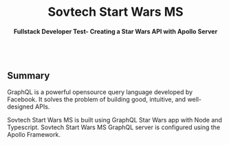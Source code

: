 <h1 align="center">
  Sovtech Start Wars MS
</h1>

<h4 align="center">Fullstack Developer Test- Creating a Star Wars API with Apollo Server</h4>

<br />
<br />

## Summary

GraphQL is a powerful opensource query language developed by Facebook. It solves the problem of building good, intuitive, and well-designed APIs.

Sovtech Start Wars MS is built using GraphQL Star Wars app with Node and Typescript. Sovtech Start Wars MS GraphQL server is configured using the Apollo Framework.
